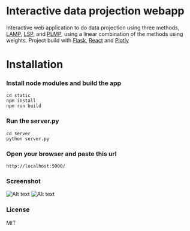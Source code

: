 
# Interactive data projection webapp
Interactive web application to do data projection using three methods, [LAMP](https://www.researchgate.net/profile/Fernando_Paulovich/publication/220668290_Local_Affine_Multidimensional_Projection/links/578e4ef008ae81b4466ec19c/Local-Affine-Multidimensional-Projection.pdf), [LSP](https://www.researchgate.net/profile/Rosane_Minghim/publication/5483798_Least_Square_Projection_A_Fast_High-Precision_Multidimensional_Projection_Technique_and_Its_Application_to_Document_Mapping/links/02bfe510ac4c4e370f000000.pdf), and [PLMP](https://www.sci.utah.edu/publications/Pau2010a/Paulovich_TVCG2010.pdf), using a linear combination of the methods using weights. Project build with [Flask](http://flask.pocoo.org/), [React](https://reactjs.org/) and [Plotly](https://plot.ly/)

# Installation

### Install node modules and build the app

```
cd static
npm install
npm run build
```

### Run the server.py

```
cd server
python server.py
```

### Open your browser and paste this url

```
http://localhost:5000/
```

### Screenshot

![Alt text](screenshot/1.png)
![Alt text](screenshot/2.png)

### License

MIT